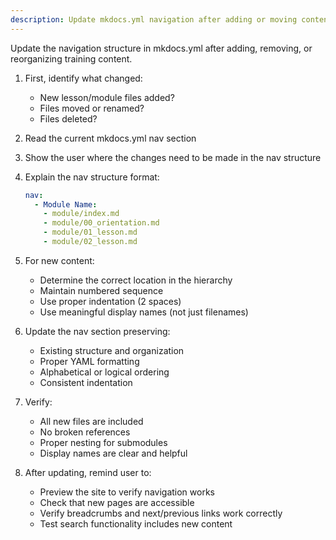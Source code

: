 ```yaml
---
description: Update mkdocs.yml navigation after adding or moving content
---
```


Update the navigation structure in mkdocs.yml after adding, removing, or reorganizing training content.

1. First, identify what changed:
   - New lesson/module files added?
   - Files moved or renamed?
   - Files deleted?

2. Read the current mkdocs.yml nav section

3. Show the user where the changes need to be made in the nav structure

4. Explain the nav structure format:
   ```yaml
   nav:
     - Module Name:
       - module/index.md
       - module/00_orientation.md
       - module/01_lesson.md
       - module/02_lesson.md
   ```

5. For new content:
   - Determine the correct location in the hierarchy
   - Maintain numbered sequence
   - Use proper indentation (2 spaces)
   - Use meaningful display names (not just filenames)

6. Update the nav section preserving:
   - Existing structure and organization
   - Proper YAML formatting
   - Alphabetical or logical ordering
   - Consistent indentation

7. Verify:
   - All new files are included
   - No broken references
   - Proper nesting for submodules
   - Display names are clear and helpful

8. After updating, remind user to:
   - Preview the site to verify navigation works
   - Check that new pages are accessible
   - Verify breadcrumbs and next/previous links work correctly
   - Test search functionality includes new content
